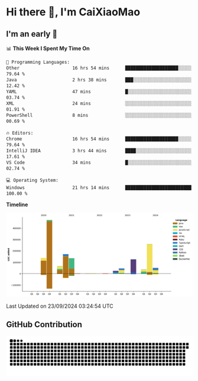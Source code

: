 # Hi there 👋, I'm CaiXiaoMao

## I'm an early 🐤
<!--START_SECTION:waka-->
📊 **This Week I Spent My Time On** 

```text
💬 Programming Languages: 
Other                    16 hrs 54 mins      ████████████████████░░░░░   79.64 % 
Java                     2 hrs 38 mins       ███░░░░░░░░░░░░░░░░░░░░░░   12.42 % 
YAML                     47 mins             █░░░░░░░░░░░░░░░░░░░░░░░░   03.74 % 
XML                      24 mins             ░░░░░░░░░░░░░░░░░░░░░░░░░   01.91 % 
PowerShell               8 mins              ░░░░░░░░░░░░░░░░░░░░░░░░░   00.69 % 

🔥 Editors: 
Chrome                   16 hrs 54 mins      ████████████████████░░░░░   79.64 % 
IntelliJ IDEA            3 hrs 44 mins       ████░░░░░░░░░░░░░░░░░░░░░   17.61 % 
VS Code                  34 mins             █░░░░░░░░░░░░░░░░░░░░░░░░   02.74 % 

💻 Operating System: 
Windows                  21 hrs 14 mins      █████████████████████████   100.00 % 
```

**Timeline**

![Lines of Code chart](https://raw.githubusercontent.com/caixiaomao/caixiaomao/main/assets/bar_graph.png)


 Last Updated on 23/09/2024 03:24:54 UTC
<!--END_SECTION:waka-->

## GitHub Contribution
<picture>
  <source media="(prefers-color-scheme: dark)" srcset="/dist/snake/github-contribution-grid-snake-dark.svg" />
  <source media="(prefers-color-scheme: light)" srcset="/dist/snake/github-contribution-grid-snake.svg" />
  <img alt="github contribution grid snake animation" src="/dist/snake/github-contribution-grid-snake.svg" />
</picture>
